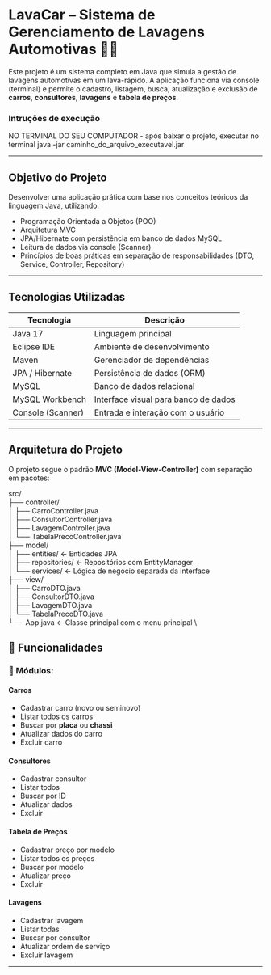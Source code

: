 # LavaCar – Sistema de Gerenciamento de Lavagens Automotivas 🚗🧽

Este projeto é um sistema completo em Java que simula a gestão de lavagens automotivas em um lava-rápido. A aplicação funciona via console (terminal) e permite o cadastro, listagem, busca, atualização e exclusão de **carros**, **consultores**, **lavagens** e **tabela de preços**.

### Intruções de execução
NO TERMINAL DO SEU COMPUTADOR - após baixar o projeto, executar no terminal java -jar caminho_do_arquivo_executavel.jar

---

## Objetivo do Projeto

Desenvolver uma aplicação prática com base nos conceitos teóricos da linguagem Java, utilizando:
- Programação Orientada a Objetos (POO)
- Arquitetura MVC
- JPA/Hibernate com persistência em banco de dados MySQL
- Leitura de dados via console (Scanner)
- Princípios de boas práticas em separação de responsabilidades (DTO, Service, Controller, Repository)

---

## Tecnologias Utilizadas

| Tecnologia        | Descrição                                      |
|-------------------|-----------------------------------------------|
| Java 17           | Linguagem principal                            |
| Eclipse IDE       | Ambiente de desenvolvimento                    |
| Maven             | Gerenciador de dependências                    |
| JPA / Hibernate   | Persistência de dados (ORM)                    |
| MySQL             | Banco de dados relacional                      |
| MySQL Workbench   | Interface visual para banco de dados           |
| Console (Scanner) | Entrada e interação com o usuário              |

---

## Arquitetura do Projeto

O projeto segue o padrão **MVC (Model-View-Controller)** com separação em pacotes:

src/ \
├── controller/ \
│ ├── CarroController.java \
│ ├── ConsultorController.java \
│ ├── LavagemController.java \
│ └── TabelaPrecoController.java \
├── model/ \
│ ├── entities/ ← Entidades JPA \
│ ├── repositories/ ← Repositórios com EntityManager \
│ └── services/ ← Lógica de negócio separada da interface \
├── view/ \
│ ├── CarroDTO.java \
│ ├── ConsultorDTO.java \
│ ├── LavagemDTO.java \
│ └── TabelaPrecoDTO.java \
└── App.java ← Classe principal com o menu principal \
## 🔧 Funcionalidades

### 📁 Módulos:

#### **Carros**
- Cadastrar carro (novo ou seminovo)
- Listar todos os carros
- Buscar por **placa** ou **chassi**
- Atualizar dados do carro
- Excluir carro

#### **Consultores**
- Cadastrar consultor
- Listar todos
- Buscar por ID
- Atualizar dados
- Excluir

#### **Tabela de Preços**
- Cadastrar preço por modelo
- Listar todos os preços
- Buscar por modelo
- Atualizar preço
- Excluir

#### **Lavagens**
- Cadastrar lavagem
- Listar todas
- Buscar por consultor
- Atualizar ordem de serviço
- Excluir lavagem

---

